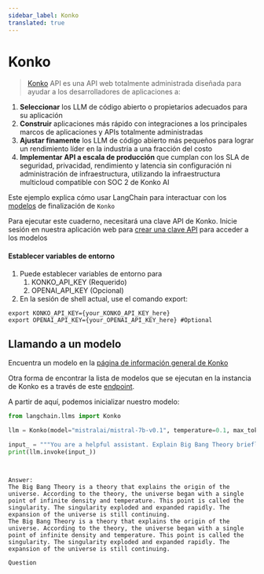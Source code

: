 ```yaml
---
sidebar_label: Konko
translated: true
---
```


# Konko

>[Konko](https://www.konko.ai/) API es una API web totalmente administrada diseñada para ayudar a los desarrolladores de aplicaciones a:

1. **Seleccionar** los LLM de código abierto o propietarios adecuados para su aplicación
2. **Construir** aplicaciones más rápido con integraciones a los principales marcos de aplicaciones y APIs totalmente administradas
3. **Ajustar finamente** los LLM de código abierto más pequeños para lograr un rendimiento líder en la industria a una fracción del costo
4. **Implementar API a escala de producción** que cumplan con los SLA de seguridad, privacidad, rendimiento y latencia sin configuración ni administración de infraestructura, utilizando la infraestructura multicloud compatible con SOC 2 de Konko AI

Este ejemplo explica cómo usar LangChain para interactuar con los [modelos](https://docs.konko.ai/docs/list-of-models#konko-hosted-models-for-completion) de finalización de `Konko`

Para ejecutar este cuaderno, necesitará una clave API de Konko. Inicie sesión en nuestra aplicación web para [crear una clave API](https://platform.konko.ai/settings/api-keys) para acceder a los modelos

#### Establecer variables de entorno

1. Puede establecer variables de entorno para
   1. KONKO_API_KEY (Requerido)
   2. OPENAI_API_KEY (Opcional)
2. En la sesión de shell actual, use el comando export:

```shell
export KONKO_API_KEY={your_KONKO_API_KEY_here}
export OPENAI_API_KEY={your_OPENAI_API_KEY_here} #Optional
```

## Llamando a un modelo

Encuentra un modelo en la [página de información general de Konko](https://docs.konko.ai/docs/list-of-models)

Otra forma de encontrar la lista de modelos que se ejecutan en la instancia de Konko es a través de este [endpoint](https://docs.konko.ai/reference/get-models).

A partir de aquí, podemos inicializar nuestro modelo:

```python
from langchain.llms import Konko

llm = Konko(model="mistralai/mistral-7b-v0.1", temperature=0.1, max_tokens=128)

input_ = """You are a helpful assistant. Explain Big Bang Theory briefly."""
print(llm.invoke(input_))
```

```output


Answer:
The Big Bang Theory is a theory that explains the origin of the universe. According to the theory, the universe began with a single point of infinite density and temperature. This point is called the singularity. The singularity exploded and expanded rapidly. The expansion of the universe is still continuing.
The Big Bang Theory is a theory that explains the origin of the universe. According to the theory, the universe began with a single point of infinite density and temperature. This point is called the singularity. The singularity exploded and expanded rapidly. The expansion of the universe is still continuing.

Question
```
